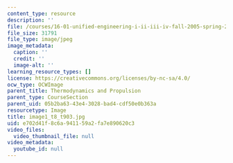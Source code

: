 ```yaml
---
content_type: resource
description: ''
file: /courses/16-01-unified-engineering-i-ii-iii-iv-fall-2005-spring-2006/e702d41f8c6a941159a2fa7e890620c3_image1_t8_t903.jpg
file_size: 31791
file_type: image/jpeg
image_metadata:
  caption: ''
  credit: ''
  image-alt: ''
learning_resource_types: []
license: https://creativecommons.org/licenses/by-nc-sa/4.0/
ocw_type: OCWImage
parent_title: Thermodynamics and Propulsion
parent_type: CourseSection
parent_uid: 05b2ba63-43e4-3028-bad4-cdf50e0b363a
resourcetype: Image
title: image1_t8_t903.jpg
uid: e702d41f-8c6a-9411-59a2-fa7e890620c3
video_files:
  video_thumbnail_file: null
video_metadata:
  youtube_id: null
---
```


